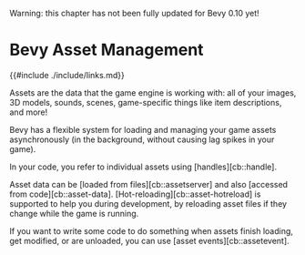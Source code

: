 Warning: this chapter has not been fully updated for Bevy 0.10 yet!

# Bevy Asset Management

{{#include ./include/links.md}}

Assets are the data that the game engine is working with: all of your images,
3D models, sounds, scenes, game-specific things like item descriptions,
and more!

Bevy has a flexible system for loading and managing your game assets
asynchronously (in the background, without causing lag spikes in your game).

In your code, you refer to individual assets using [handles][cb::handle].

Asset data can be [loaded from files][cb::assetserver] and also [accessed from
code][cb::asset-data]. [Hot-reloading][cb::asset-hotreload] is supported to
help you during development, by reloading asset files if they change while the
game is running.

If you want to write some code to do something when assets finish loading, get
modified, or are unloaded, you can use [asset events][cb::assetevent].
